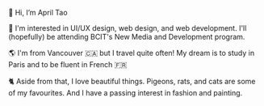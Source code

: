 👋 Hi, I’m April Tao

🌹 I'm interested in UI/UX design, web design, and web development. I'll (hopefully) be attending BCIT's New Media and Development program. 

🌎 I'm from Vancouver 🇨🇦 but I travel quite often! My dream is to study in Paris and to be fluent in French 🇫🇷

🐈 Aside from that, I love beautiful things. Pigeons, rats, and cats are some of my favourites. And I have a passing interest in fashion and painting. 
